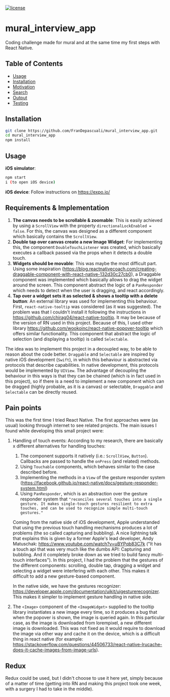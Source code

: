 [![license](https://img.shields.io/github/license/mashape/apistatus.svg)](https://opensource.org/licenses/MIT)

# mural_interview_app

Coding challenge made for mural and at the same time my first steps with React Native.

## Table of Contents
  * [Usage](#usage)
  * [Installation](#installation)
  * [Motivation](#motivation)
  * [Search](#search)
  * [Output](#output)
  * [Testing](#testing)

## Installation
```sh
git clone https://github.com/FranDepascuali/mural_interview_app.git
cd mural_interview_app
npm install
```

## Usage
**iOS simulator**:
```sh
npm start
i (to open iOS device)
```

**iOS device**:
Follow instructions on https://expo.io/

## Requirements & Implementation

1. **The canvas needs to be scrollable & zoomable**: This is easily achieved by using a `ScrollView` with the property `directionalLockEnabled = false`. For this, the canvas was designed as a different component which basically contains the `ScrollView`.
2. **Double tap over canvas create a new Image Widget**: For implementing this, the component `DoubleTouchListener` was created, which basically executes a callback passed via the props when it detects a double touch.
3. **Widgets should be movable**: This was maybe the most difficult part. Using some inspiration (https://blog.reactnativecoach.com/creating-draggable-component-with-react-native-132d30c27cb0), a Draggable component was implemented which basically allows to drag the widget around the screen. This component abstract the logic of a `PanResponder` which needs to detect when the user is dragging, and react accordingly.
4. **Tap over a widget sets it as selected & shows a tooltip with a delete button**: An external library was used for implementing this behaviour. First, `react-native-tooltip` was considered (as it was suggested). The problem was that I couldn't install it following the instructions in https://github.com/chirag04/react-native-tooltip. It may be because of the version of RN used in this project. Because of this, I used other library https://github.com/wookoinc/react-native-popover-tooltip which offers similar functionality. This component that abstract the logic of selection (and displaying a tooltip) is called `Selectable`.

The idea was to implement this project in a decoupled way, to be able to reason about the code better. `Draggable` and `Selectable` are inspired by native iOS development (`Swift`), in which this behaviour is abstracted via protocols that describe capabilities. In native development, this protocols would be implemented by `UIView`. The advantage of decoupling the behaviour in this ways is that they can be chained (which is in fact used in this project), so if there is a need to implement a new component which can be dragged (highly probable, as it is a canvas) or selectable, `Draggable` and `Selectable` can be directly reused.

## Pain points
This was the first time I tried React Native. The first approaches were (as usual) looking through internet to see related projects. The main issues I found while developing this small project were:

1. Handling of touch events: According to my research, there are basically x different alternatives for handling touches:
    1. The component supports it natively (i.e.: `ScrollView`, `Button`). Callbacks are passed to handle the `onPress` (and related) methods.
    2. Using `Touchable` components, which behaves similar to the case described before.
    3. Implementing the methods in a `View` of the gesture responder system (https://facebook.github.io/react-native/docs/gesture-responder-system.html)
    4. Using `PanResponder`, which is an abstraction over the gesture responder system that `"reconciles several touches into a single gesture. It makes single-touch gestures resilient to extra touches, and can be used to recognize simple multi-touch gestures."`

    Coming from the native side of iOS development, Apple understanded that using the previous touch handling mechanisms produces a lot of problems (the so called capturing and bubbling). A nice lightning talk that explains this is given by a former Apple's lead developer, Andy Matuschak: https://www.youtube.com/watch?v=uBYPqb83C7k ("It has a touch api that was very much like the dumbs API: Capturing and bubbling. And it completely broke down as we tried to build fancy multi-touch interfaces"). In this project, I had the problem that the gestures of the different components: scrolling, double tap, dragging a widget and selecting a widget were interfering with each other. This makes it difficult to add a new gesture-based component. 

    In the native side, we have the gestures recognizer: https://developer.apple.com/documentation/uikit/uigesturerecognizer. This makes it simpler to implement gesture handling in native side.

2. The `<Image>` component of the `<ImageWidget>` supplied to the tooltip library instantiates a new image every time, so it produces a bug that when the popover is shown, the image is queried again. In this particular case, as the image is downloaded from lorempixel, a new different image is downloaded. This was not fixed as it would require to download the image via other way and cache it on the device, which is a difficult thing in react native (for example: https://stackoverflow.com/questions/44506733/react-native-lrucache-does-it-cache-images-from-image-urls). 


## Redux
Redux could be used, but I didn't choose to use it here yet, simply because of a matter of time (getting into RN and making this project took one week, with a surgery I had to take in the middle).
